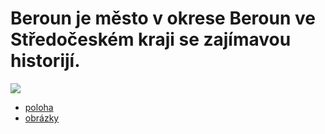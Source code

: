 # **Beroun je město v okrese Beroun ve Středočeském kraji se zajímavou historijí.** 
![](https://www.mesto-beroun.cz/data/editor/713cs_8.jpg?gcm_date=1274785535)
- [poloha](/poloha.md)
- [obrázky](/obrazky.md)
